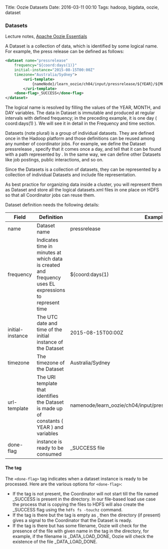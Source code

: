 Title: Oozie Datasets
Date: 2016-03-11 00:10
Tags: hadoop, bigdata, oozie, dataset

### Datasets

Lecture notes, [Apache Oozie Essentials](https://www.packtpub.com/big-data-and-business-intelligence/apache-oozie-essentials) 

A Dataset is a collection of data, which is identified by some logical name. For example, the press release can be defined as follows:

```xml
<dataset name="pressrelease" 
    frequency="${coord:days(1)}" 
    initial-instance="2015-08-15T00:00Z" 
    timezone="Australia/Sydney">
        <uri-template>
            {nameNode}/learn_oozie/ch04/input/pressrelease/${YEAR}/${MONTH}/${DAY}
        </uri-template>
    <done-flag>_SUCCESS</done-flag>
</dataset>
```

 The logical name is resolved by filling the values of the YEAR, MONTH, and DAY variables. The data in Dataset is immutable and produced at regular intervals with defined frequency; in the preceding example, it is one day ( coord:days(1) ). We will see it in detail in the Frequency and time section.

Datasets (note plural) is a group of individual datasets. They are defined once in the Hadoop platform and those definitions can be reused among any number of coordinator jobs. For example, we define the Dataset pressrelease , specify that it comes once a day, and tell that it can be found with a path represented by <uri-template> . In the same way, we can define other Datasets like job postings, public interactions, and so on.

Since the Datasets is a collection of datasets, they can be represented by a collection of individual Datasets and include file representation. 

As best practice for organizing data inside a cluster, you will represent them as Dataset and store all the logical datasets.xml files in one place on HDFS so that all Coordinator jobs can reuse them.

Dataset definition needs the following details:

Field             | Definition                | Example
----------------- | ------------------------- | ------------------------------
name              | Dataset name              | pressrelease
frequency         | Indicates time in minutes at which data is created and frequency uses EL expressions to represent time | ${coord:days(1)
initial-instance  | The UTC date and time of the initial instance of the Dataset | 2015-08-15T00:00Z
timezone          | The timezone of the Dataset | Australia/Sydney
url-template      | The URI template that identifies  the Dataset is made up of constants ( YEAR ) and variables | namenode/learn_oozie/ch04/input/pressrelase/{YEAR}/{MONTH}/{DAY}
done-flag         | instance is ready to be consumed | _SUCCESS file


#### The <done-flag> tag

The `<done-flag>` tag indicates when a dataset instance is ready to be processed. Here are the various options for `<done-flag>`:

- If the <done-flag> tag is not present, the Coordinator will not start till the file named _SUCCESS is present in the directory. In our file-based  load use case the process that is copying the files to HDFS will also create the _SUCCESS flag using the `hdfs fs -touchz` command.
- If the <done-flag> tag is there but the tag is empty as <done-flag></done-flag>, then the directory (if present) gives a signal to the Coordinator that the Dataset is ready.
- If the <done-flag> tag is there but has some filename, Oozie will check for the presence of the file with given name in the tag in the directory, for example, if the filename is <done-flag>_DATA_LOAD_DONE</done-flag>, Oozie will check the existence of the file _DATA_LOAD_DONE.


